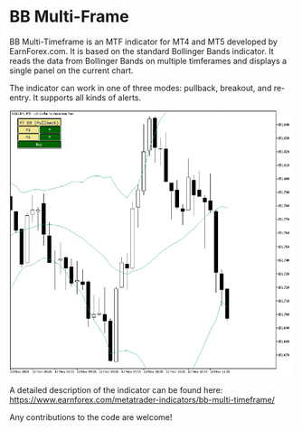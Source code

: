 # BB Multi-Frame

BB Multi-Timeframe is an MTF indicator for MT4 and MT5 developed by EarnForex.com. It is based on the standard Bollinger Bands indicator. It reads the data from Bollinger Bands on multiple timferames and displays a single panel on the current chart.

The indicator can work in one of three modes: pullback, breakout, and re-entry. It supports all kinds of alerts.

![A multi-timeframe BB panel with a pullback buy signal](https://github.com/EarnForex/BB-Multi-Frame/blob/main/README_Images/bb-multi-timeframe-example-pullback-signal.png)

A detailed description of the indicator can be found here:
https://www.earnforex.com/metatrader-indicators/bb-multi-timeframe/

Any contributions to the code are welcome!

